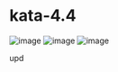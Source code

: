 # kata-4.4
![image](https://github.com/Nightingale99/kata-4.4/assets/113011456/2affcdc8-a50b-4408-9e25-a0de5f15bb95)
![image](https://github.com/Nightingale99/kata-4.4/assets/113011456/76942196-acb5-467b-a4bb-e41962326f21)
![image](https://github.com/Nightingale99/kata-4.4/assets/113011456/e2d7734c-b7cf-4125-b8da-d73a6af3c9a4)



upd
